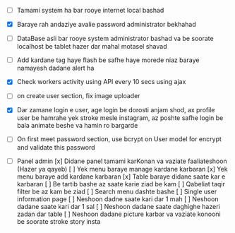 - [ ] Tamami system ha bar rooye internet local bashad
- [x] Baraye rah andaziye avalie password administrator bekhahad
- [ ] DataBase asli bar rooye system administrator bashad va be soorate localhost be tablet hazer dar mahal motasel shavad

- [ ] Add kardane tag haye flash be safhe haye morede niaz baraye namayesh dadane alert ha

- [x] Check workers activity using API every 10 secs using ajax

- [ ] on create user section, fix image uploader

- [x] Dar zamane login e user, age login be dorosti anjam shod, ax profile user be hamrahe yek stroke mesle instagram, az poshte safhe login be bala animate beshe va hamin ro bargarde

- [ ] On first meet password section, use bcrypt on User model for encrypt and validate this password

- [ ] Panel admin
    [x] Didane panel tamami karKonan va vaziate faaliateshoon (Hazer ya qayeb)
    [ ] Yek menu baraye manage kardane karbaran
    [x] Yek menu baraye add kardane karbaran
    [x] Table baraye didane saate kar e karbaran
      [ ] Be tartib bashe az saate karie ziad be kam
        [ ] Qabeliat taqir filter be az kam be ziad
      [ ] Search menu dashte bashe
    [ ] Single user information page
      [ ] Neshoon dadne saate kari dar 1 mah
      [ ] Neshoon dadane saate kari dar 1 sal
      [ ] Neshoon dadane saate daghighe hazeri zadan dar table
      [ ] Neshoon dadane picture karbar va vaziate konooni be soorate stroke story insta
      
